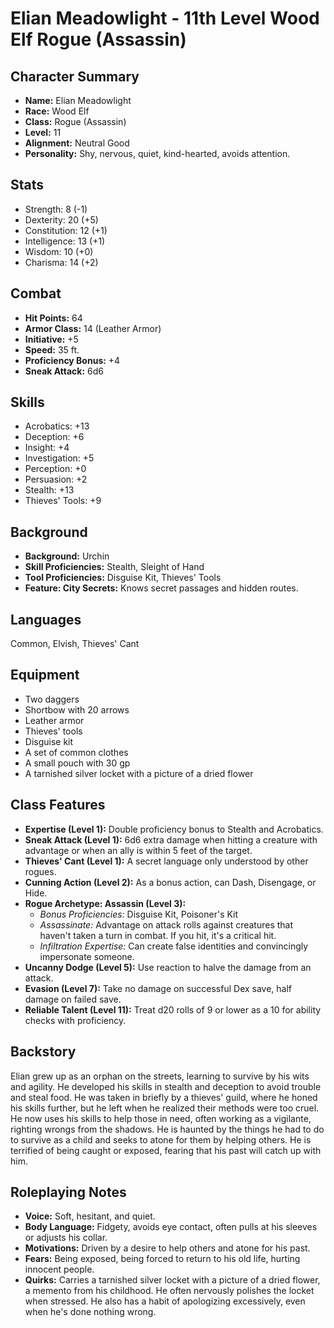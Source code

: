 # Elian Meadowlight - 11th Level Wood Elf Rogue (Assassin)

## Character Summary

*   **Name:** Elian Meadowlight
*   **Race:** Wood Elf
*   **Class:** Rogue (Assassin)
*   **Level:** 11
*   **Alignment:** Neutral Good
*   **Personality:** Shy, nervous, quiet, kind-hearted, avoids attention.

## Stats

*   Strength: 8 (-1)
*   Dexterity: 20 (+5)
*   Constitution: 12 (+1)
*   Intelligence: 13 (+1)
*   Wisdom: 10 (+0)
*   Charisma: 14 (+2)

## Combat

*   **Hit Points:** 64
*   **Armor Class:** 14 (Leather Armor)
*   **Initiative:** +5
*   **Speed:** 35 ft.
*   **Proficiency Bonus:** +4
*   **Sneak Attack:** 6d6

## Skills

*   Acrobatics: +13
*   Deception: +6
*   Insight: +4
*   Investigation: +5
*   Perception: +0
*   Persuasion: +2
*   Stealth: +13
*   Thieves' Tools: +9

## Background

*   **Background:** Urchin
*   **Skill Proficiencies:** Stealth, Sleight of Hand
*   **Tool Proficiencies:** Disguise Kit, Thieves' Tools
*   **Feature: City Secrets:** Knows secret passages and hidden routes.

## Languages

Common, Elvish, Thieves' Cant

## Equipment

*   Two daggers
*   Shortbow with 20 arrows
*   Leather armor
*   Thieves' tools
*   Disguise kit
*   A set of common clothes
*   A small pouch with 30 gp
*   A tarnished silver locket with a picture of a dried flower

## Class Features

*   **Expertise (Level 1):** Double proficiency bonus to Stealth and Acrobatics.
*   **Sneak Attack (Level 1):** 6d6 extra damage when hitting a creature with advantage or when an ally is within 5 feet of the target.
*   **Thieves' Cant (Level 1):** A secret language only understood by other rogues.
*   **Cunning Action (Level 2):** As a bonus action, can Dash, Disengage, or Hide.
*   **Rogue Archetype: Assassin (Level 3):**
    *   *Bonus Proficiencies:* Disguise Kit, Poisoner's Kit
    *   *Assassinate:* Advantage on attack rolls against creatures that haven't taken a turn in combat. If you hit, it's a critical hit.
    *   *Infiltration Expertise:* Can create false identities and convincingly impersonate someone.
*   **Uncanny Dodge (Level 5):** Use reaction to halve the damage from an attack.
*   **Evasion (Level 7):** Take no damage on successful Dex save, half damage on failed save.
*   **Reliable Talent (Level 11):** Treat d20 rolls of 9 or lower as a 10 for ability checks with proficiency.

## Backstory

Elian grew up as an orphan on the streets, learning to survive by his wits and agility. He developed his skills in stealth and deception to avoid trouble and steal food. He was taken in briefly by a thieves' guild, where he honed his skills further, but he left when he realized their methods were too cruel. He now uses his skills to help those in need, often working as a vigilante, righting wrongs from the shadows. He is haunted by the things he had to do to survive as a child and seeks to atone for them by helping others. He is terrified of being caught or exposed, fearing that his past will catch up with him.

## Roleplaying Notes

*   **Voice:** Soft, hesitant, and quiet.
*   **Body Language:** Fidgety, avoids eye contact, often pulls at his sleeves or adjusts his collar.
*   **Motivations:** Driven by a desire to help others and atone for his past.
*   **Fears:** Being exposed, being forced to return to his old life, hurting innocent people.
*   **Quirks:** Carries a tarnished silver locket with a picture of a dried flower, a memento from his childhood. He often nervously polishes the locket when stressed. He also has a habit of apologizing excessively, even when he's done nothing wrong.
